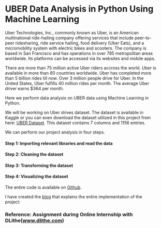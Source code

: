 # UBER Data Analysis in Python Using Machine Learning

Uber Technologies, Inc., commonly known as Uber, is an American multinational ride-hailing company offering services that include peer-to-peer ridesharing, ride service hailing, food delivery (Uber Eats), and a micromobility system with electric bikes and scooters. The company is based in San Francisco and has operations in over 785 metropolitan areas worldwide. Its platforms can be accessed via its websites and mobile apps.

There are more than 75 million active Uber riders accross the world. Uber is available in more than 80 countries worldwide. Uber has completed more than 5 billion rides till now. Over 3 million people drive for Uber. In the United States, Uber fulfills 40 million rides per month. The average Uber driver earns $364 per month.

Here we perform data analysis on UBER data using Machine Learning in Python.

We will be working on Uber drives dataset. The dataset is available in Kaggle or you can even download the dataset utilized in this project from here: [UBER Dataset](https://www.kaggle.com/mohamed08/exploratory-data-analysis-for-uber-trips/data). This dataset contains 7 columns and 1156 entries.

We can perform our project analysis in four steps.

#### Step 1: Importing relevant libraries and read the data
#### Step 2: Cleaning the dataset
#### Step 3: Transforming the dataset
#### Step 4: Visualizing the dataset

The entire code is available on [Github](Uber_data_analysis.ipynb).

I have created the [blog](https://mahimashenoy.github.io/) that explains the entire implementation of the project:

### Reference: Assignment during Online Internship with DLithe(www.dlithe.com)
